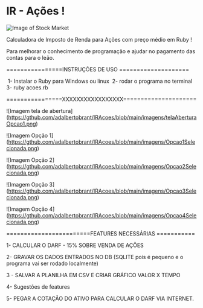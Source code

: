 # IR - Ações !

![Image of Stock Market](https://github.com/adalbertobrant/IRAcoes/blob/main/imagens/pexels-rodnae-productions-7947707(2).png)

Calculadora de Imposto de Renda para Ações com preço médio em Ruby !

Para melhorar o conhecimento de programação e ajudar no pagamento das contas para o leão.

================INSTRUÇÕES DE USO ====================

​		1- Instalar o Ruby para Windows ou linux
​		2- rodar o programa no terminal 
​		3- ruby acoes.rb

================XXXXXXXXXXXXXXXXX=====================



![Imagem tela de abertura] (https://gthub.com/adalbertobrant/IRAcoes/blob/main/imagens/telaAberturaOpcao1.png)

![Imagem Opção 1] (https://gthub.com/adalbertobrant/IRAcoes/blob/main/imagens/Opcao1Selecionada.png)

![Imagem Opção 2] (https://gthub.com/adalbertobrant/IRAcoes/blob/main/imagens/Opcao2Selecionada.png)

![Imagem Opção 3] (https://gthub.com/adalbertobrant/IRAcoes/blob/main/imagens/Opcao3Selecionada.png)

![Imagem Opção 4] (https://gthub.com/adalbertobrant/IRAcoes/blob/main/imagens/Opcao4Selecionada.png)





========================FEATURES NECESSÁRIAS ===========

1- CALCULAR O DARF - 15% SOBRE VENDA DE AÇÕES

2- GRAVAR OS DADOS ENTRADOS NO DB (SQLITE pois é pequeno e o programa vai ser rodado localmente)

3 - SALVAR A PLANILHA EM CSV E CRIAR GRÁFICO VALOR X TEMPO

4-  Sugestões de features 

5- PEGAR A COTAÇÃO DO ATIVO PARA CALCULAR O DARF VIA INTERNET.

